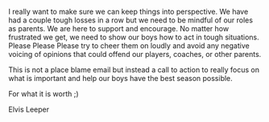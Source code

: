 I really want to make sure we can keep things into perspective. We have had a couple tough losses in a row but we need to be mindful of our roles as parents. We are here to support and encourage. No matter how frustrated we get, we need to show our boys how to act in tough situations. Please Please Please try to cheer them on loudly and avoid any negative voicing of opinions that could offend our players, coaches, or other parents.

 

This is not a place blame email but instead a call to action to really focus on what is important and help our boys have the best season possible.

 

For what it is worth ;)

 

Elvis Leeper